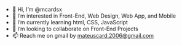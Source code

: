 - 👋 Hi, I’m @mcardsx
- 👀 I’m interested in Front-End, Web Design, Web App, and Mobile
- 🌱 I’m currently learning html, CSS, JavaScript
- 💞️ I’m looking to collaborate on Front-End Projects
- 📫 Reach me on gmail by mateuscard.2006@gmail.com 

<!---
mcardsx/mcardsx is a ✨ special ✨ repository because its `README.md` (this file) appears on your GitHub profile.
You can click the Preview link to take a look at your changes.
--->
